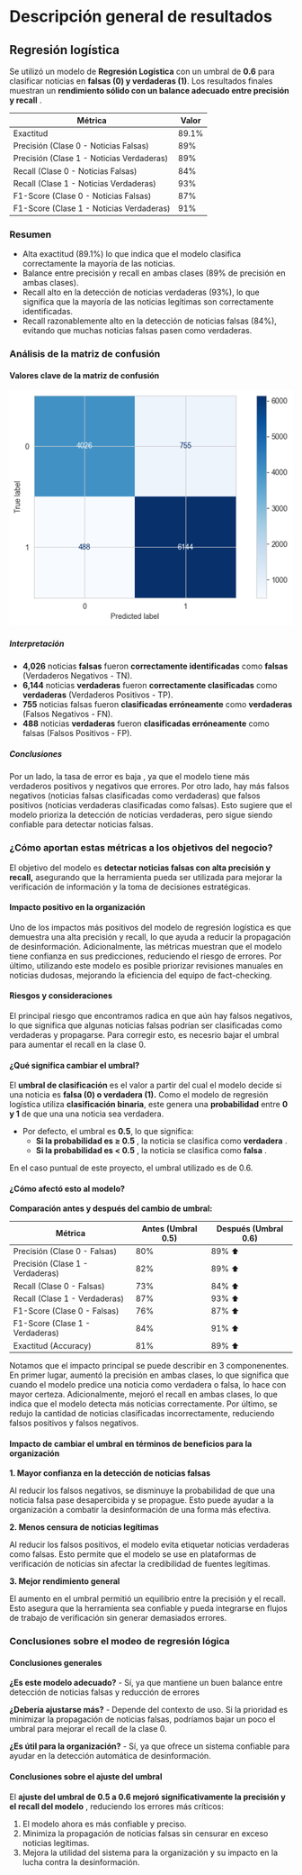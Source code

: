 # Descripción general de resultados

## Regresión logística

Se utilizó un modelo de **Regresión Logística** con un umbral de **0.6** para clasificar noticias en **falsas (0) y verdaderas (1)**. Los resultados finales muestran un **rendimiento sólido con un balance adecuado entre precisión y recall** .

| **Métrica**                         | **Valor** |
| ------------------------------------------ | --------------- |
| Exactitud                                  | 89.1%           |
| Precisión (Clase 0 - Noticias Falsas)     | 89%             |
| Precisión (Clase 1 - Noticias Verdaderas) | 89%             |
| Recall (Clase 0 - Noticias Falsas)         | 84%             |
| Recall (Clase 1 - Noticias Verdaderas)     | 93%             |
| F1-Score (Clase 0 - Noticias Falsas)       | 87%             |
| F1-Score (Clase 1 - Noticias Verdaderas)   | 91%             |

### Resumen

* Alta exactitud (89.1%) lo que indica que el modelo clasifica correctamente la mayoría de las noticias.
* Balance entre precisión y recall en ambas clases (89% de precisión en ambas clases).
* Recall alto en la detección de noticias verdaderas (93%), lo que significa que la mayoría de las noticias legítimas son correctamente identificadas.
* Recall razonablemente alto en la detección de noticias falsas (84%), evitando que muchas noticias falsas pasen como verdaderas.

### Análisis de la matriz de confusión

#### Valores clave de la matriz de confusión

![1740156786465](image/seccion4_resultados/1740156786465.png)

##### Interpretación

- **4,026** noticias **falsas** fueron **correctamente identificadas** como **falsas** (Verdaderos Negativos - TN).
- **6,144** noticias **verdaderas** fueron **correctamente clasificadas** como **verdaderas** (Verdaderos Positivos - TP).
- **755** noticias falsas fueron **clasificadas erróneamente** como **verdaderas** (Falsos Negativos - FN).
- **488** noticias **verdaderas** fueron **clasificadas erróneamente** como falsas (Falsos Positivos - FP).

##### Conclusiones

Por un lado, la tasa de error es baja , ya que el modelo tiene más verdaderos positivos y negativos que errores. Por otro lado, hay más falsos negativos (noticias falsas clasificadas como verdaderas) que falsos positivos (noticias verdaderas clasificadas como falsas). Esto sugiere que el modelo prioriza la detección de noticias verdaderas, pero sigue siendo confiable para detectar noticias falsas.

### ¿Cómo aportan estas métricas a los objetivos del negocio?

El objetivo del modelo es **detectar noticias falsas con alta precisión y recall,** asegurando que la herramienta pueda ser utilizada para mejorar la verificación de información y la toma de decisiones estratégicas.

#### Impacto positivo en la organización

Uno de los impactos más positivos del modelo de regresión logística es que demuestra una alta precisión y recall, lo que ayuda a reducir la propagación de desinformación. Adicionalmente, las métricas muestran que el modelo tiene confianza en sus predicciones, reduciendo el riesgo de errores. Por último, utilizando este modelo es posible priorizar revisiones manuales en noticias dudosas, mejorando la eficiencia del equipo de fact-checking.

#### Riesgos y consideraciones

El principal riesgo que encontramos radica en que aún hay falsos negativos, lo que significa que algunas noticias falsas podrían ser clasificadas como verdaderas y propagarse. Para corregir esto, es necesrio bajar el umbral para aumentar el recall en la clase 0.

#### ¿Qué significa cambiar el umbral?

El **umbral de clasificación** es el valor a partir del cual el modelo decide si una noticia es  **falsa (0) o verdadera (1).** Como el modelo de regresión logística utiliza **clasificación binaria**, este genera una **probabilidad** entre **0 y 1** de que una una noticia sea verdadera.

* Por defecto, el umbral es **0.5**, lo que significa:
  * **Si la probabilidad es ≥ 0.5** , la noticia se clasifica como **verdadera** .
  * **Si la probabilidad es < 0.5** , la noticia se clasifica como **falsa** .

En el caso puntual de este proyecto, el umbral utilizado es de 0.6.

#### ¿Cómo afectó esto al modelo?

**Comparación antes y después del cambio de umbral:**

| **Métrica**                | **Antes (Umbral 0.5)** | **Después (Umbral 0.6)** |
| --------------------------------- | ---------------------------- | ------------------------------- |
| Precisión (Clase 0 - Falsas)     | 80%                          | 89% ⬆                         |
| Precisión (Clase 1 - Verdaderas) | 82%                          | 89% ⬆                          |
| Recall (Clase 0 - Falsas)         | 73%                          | 84% ⬆                          |
| Recall (Clase 1 - Verdaderas)     | 87%                          | 93% ⬆                          |
| F1-Score (Clase 0 - Falsas)       | 76%                          | 87% ⬆                          |
| F1-Score (Clase 1 - Verdaderas)   | 84%                          | 91% ⬆                          |
| Exactitud (Accuracy)              | 81%                          | 89% ⬆                          |

Notamos que el impacto principal se puede describir en 3 componenentes. En primer lugar, aumentó la precisión en ambas clases, lo que significa que cuando el modelo predice una noticia como verdadera o falsa, lo hace con mayor certeza. Adicionalmente, mejoró el recall en ambas clases, lo que indica que el modelo detecta más noticias correctamente. Por último, se redujo la cantidad de noticias clasificadas incorrectamente, reduciendo falsos positivos y falsos negativos.

#### Impacto de cambiar el umbral en términos de beneficios para la organización

**1. Mayor confianza en la detección de noticias falsas**

Al reducir los falsos negativos, se disminuye la probabilidad de que una noticia falsa pase desapercibida y se propague. Esto puede ayudar a la organización a combatir la desinformación de una forma más efectiva.

**2. Menos censura de noticias legítimas**

Al reducir los falsos positivos, el modelo evita etiquetar noticias verdaderas como falsas. Esto permite que el modelo se use en plataformas de verificación de noticias sin afectar la credibilidad de fuentes legítimas.

**3. Mejor rendimiento general**

El aumento en el umbral permitió un equilibrio entre la precisión y el recall. Esto asegura que la herramienta sea confiable y pueda integrarse en flujos de trabajo de verificación sin generar demasiados errores.

### Conclusiones sobre el modeo de regresión lógica

#### Conclusiones generales

**¿Es este modelo adecuado?** - Sí, ya que mantiene un buen balance entre detección de noticias falsas y reducción de errores

**¿Debería ajustarse más?** - Depende del contexto de uso. Si la prioridad es minimizar la propagación de noticias falsas, podríamos bajar un poco el umbral para mejorar el recall de la clase 0.

**¿Es útil para la organización?** - Sí, ya que ofrece un sistema confiable para ayudar en la detección automática de desinformación.

#### Conclusiones sobre el ajuste del umbral

El  **ajuste del umbral de 0.5 a 0.6 mejoró significativamente la precisión y el recall del modelo** , reduciendo los errores más críticos:

1. El modelo ahora es más confiable y preciso.
2. Minimiza la propagación de noticias falsas sin censurar en exceso noticias legítimas.
3. Mejora la utilidad del sistema para la organización y su impacto en la lucha contra la desinformación.
